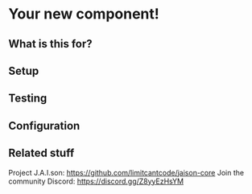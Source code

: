 # Your new component!

## What is this for?

## Setup

## Testing

## Configuration

## Related stuff
Project J.A.I.son: https://github.com/limitcantcode/jaison-core
Join the community Discord: https://discord.gg/Z8yyEzHsYM
